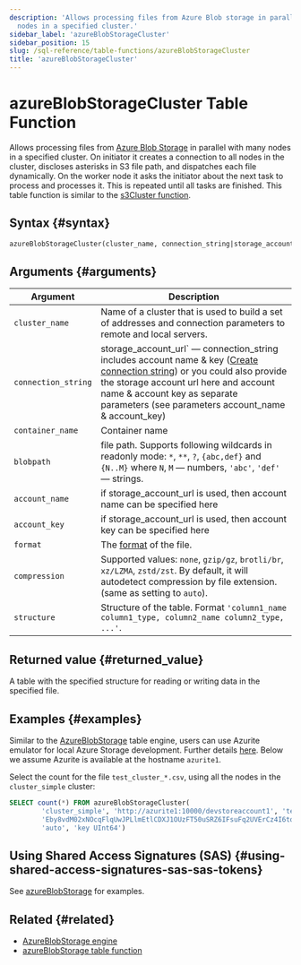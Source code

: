 ```yaml
---
description: 'Allows processing files from Azure Blob storage in parallel with many
  nodes in a specified cluster.'
sidebar_label: 'azureBlobStorageCluster'
sidebar_position: 15
slug: /sql-reference/table-functions/azureBlobStorageCluster
title: 'azureBlobStorageCluster'
---
```


# azureBlobStorageCluster Table Function

Allows processing files from [Azure Blob Storage](https://azure.microsoft.com/en-us/products/storage/blobs) in parallel with many nodes in a specified cluster. On initiator it creates a connection to all nodes in the cluster, discloses asterisks in S3 file path, and dispatches each file dynamically. On the worker node it asks the initiator about the next task to process and processes it. This is repeated until all tasks are finished.
This table function is similar to the [s3Cluster function](../../sql-reference/table-functions/s3Cluster.md).

## Syntax {#syntax}

```sql
azureBlobStorageCluster(cluster_name, connection_string|storage_account_url, container_name, blobpath, [account_name, account_key, format, compression, structure])
```

## Arguments {#arguments}

| Argument            | Description                                                                                                                                                                                                                                                                                                                                                                                                                                                                                                       |
|---------------------|-------------------------------------------------------------------------------------------------------------------------------------------------------------------------------------------------------------------------------------------------------------------------------------------------------------------------------------------------------------------------------------------------------------------------------------------------------------------------------------------------------------------|
| `cluster_name`      | Name of a cluster that is used to build a set of addresses and connection parameters to remote and local servers.                                                                                                                                                                                                                                                                                                                                                                                                 |
| `connection_string` | storage_account_url` — connection_string includes account name & key ([Create connection string](https://learn.microsoft.com/en-us/azure/storage/common/storage-configure-connection-string?toc=%2Fazure%2Fstorage%2Fblobs%2Ftoc.json&bc=%2Fazure%2Fstorage%2Fblobs%2Fbreadcrumb%2Ftoc.json#configure-a-connection-string-for-an-azure-storage-account)) or you could also provide the storage account url here and account name & account key as separate parameters (see parameters account_name & account_key) |
| `container_name`    | Container name                                                                                                                                                                                                                                                                                                                                                                                                                                                                                                    |
| `blobpath`          | file path. Supports following wildcards in readonly mode: `*`, `**`, `?`, `{abc,def}` and `{N..M}` where `N`, `M` — numbers, `'abc'`, `'def'` — strings.                                                                                                                                                                                                                                                                                                                                                          |
| `account_name`      | if storage_account_url is used, then account name can be specified here                                                                                                                                                                                                                                                                                                                                                                                                                                           |
| `account_key`       | if storage_account_url is used, then account key can be specified here                                                                                                                                                                                                                                                                                                                                                                                                                                            |
| `format`            | The [format](/sql-reference/formats) of the file.                                                                                                                                                                                                                                                                                                                                                                                                                                                                 |
| `compression`       | Supported values: `none`, `gzip/gz`, `brotli/br`, `xz/LZMA`, `zstd/zst`. By default, it will autodetect compression by file extension. (same as setting to `auto`).                                                                                                                                                                                                                                                                                                                                               |
| `structure`         |  Structure of the table. Format `'column1_name column1_type, column2_name column2_type, ...'`.                                                                                                                                                                                                                                                                                                                                                                                                                    |

## Returned value {#returned_value}

A table with the specified structure for reading or writing data in the specified file.

## Examples {#examples}

Similar to the [AzureBlobStorage](/engines/table-engines/integrations/azureBlobStorage) table engine, users can use Azurite emulator for local Azure Storage development. Further details [here](https://learn.microsoft.com/en-us/azure/storage/common/storage-use-azurite?tabs=docker-hub%2Cblob-storage). Below we assume Azurite is available at the hostname `azurite1`.

Select the count for the file `test_cluster_*.csv`, using all the nodes in the `cluster_simple` cluster:

```sql
SELECT count(*) FROM azureBlobStorageCluster(
        'cluster_simple', 'http://azurite1:10000/devstoreaccount1', 'testcontainer', 'test_cluster_count.csv', 'devstoreaccount1',
        'Eby8vdM02xNOcqFlqUwJPLlmEtlCDXJ1OUzFT50uSRZ6IFsuFq2UVErCz4I6tq/K1SZFPTOtr/KBHBeksoGMGw==', 'CSV',
        'auto', 'key UInt64')
```

## Using Shared Access Signatures (SAS) {#using-shared-access-signatures-sas-sas-tokens}

See [azureBlobStorage](/sql-reference/table-functions/azureBlobStorage#using-shared-access-signatures-sas-sas-tokens) for examples.

## Related {#related}

- [AzureBlobStorage engine](../../engines/table-engines/integrations/azureBlobStorage.md)
- [azureBlobStorage table function](../../sql-reference/table-functions/azureBlobStorage.md)
